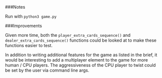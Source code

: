 ###Notes

Run with `python3 game.py`

###Improvements

Given more time, both the `player_extra_cards_sequence()` and `dealer_extra_cards_sequence()` functions could be looked at to make these functions easier to test.

In addition to writing additional features for the game as listed in the brief, it would be interesting to add a multiplayer element to the game for more human / CPU players. The aggressiveness of the CPU player to twist could be set by the user via command line args. 
